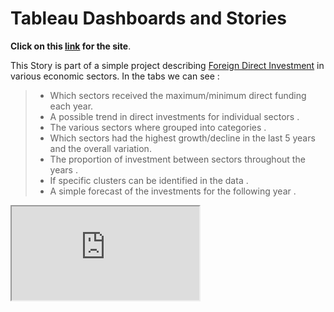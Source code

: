 # Tableau Dashboards and Stories

**Click on this [link](https://achatzia.github.io/Tableau/) for the site**.

This Story is part of a simple project describing [Foreign Direct Investment](https://en.wikipedia.org/wiki/Foreign_direct_investment) in various economic sectors.
In the tabs we can see :
>- Which sectors received the maximum/minimum direct funding each year.
>- A possible trend in direct investments for individual sectors .
>- The various sectors where grouped into categories .
>- Which sectors had the highest growth/decline in the last 5 years and the overall variation.
>- The proportion of investment between sectors throughout the years .
>- If specific clusters can be identified in the data .
>- A simple forecast of the investments for the following year .

<iframe src="https://public.tableau.com/shared/Z48ZXKSR3?:display_count=y&:origin=viz_share_link"></iframe>
